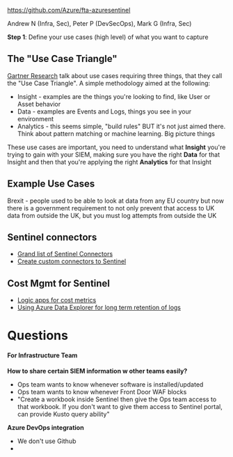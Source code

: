 
https://github.com/Azure/fta-azuresentinel

Andrew N (Infra, Sec), Peter P (DevSecOps), Mark G (Infra, Sec)

**Step 1**: Define your use cases (high level) of what you want to capture

## The "Use Case Triangle"

[Gartner Research](https://www.gartner.com/en/documents/3950486/how-to-build-security-use-cases-for-your-siem) talk about use cases requiring three things, that they call the "Use Case Triangle". A simple methodology aimed at the following:
- Insight - examples are the things you're looking to find, like User or Asset behavior
- Data - examples are Events and Logs, things you see in your environment
- Analytics - this seems simple, "build rules" BUT it's not just aimed there. Think about pattern matching or machine learning. Big picture things

These use cases are important, you need to understand what **Insight** you're trying to gain with your SIEM, making sure you have the right **Data** for that Insight and then that you're applying the right **Analytics** for that Insight

## Example Use Cases

Brexit - people used to be able to look at data from any EU country but now there is a government requirement to not only prevent that access to UK data from outside the UK, but you must log attempts from outside the UK

## Sentinel connectors

- [Grand list of Sentinel Connectors](https://techcommunity.microsoft.com/t5/azure-sentinel/azure-sentinel-the-connectors-grand-cef-syslog-direct-agent/ba-p/803891#:~:text=The%20Grand%20List%20%20%20Vendor%20%20,Sentinel%20built-in%20connector%20%2032%20more%20rows%20)
- [Create custom connectors to Sentinel](https://techcommunity.microsoft.com/t5/azure-sentinel/azure-sentinel-creating-custom-connectors/ba-p/864060)

## Cost Mgmt for Sentinel

- [Logic apps for cost metrics](https://techcommunity.microsoft.com/t5/azure-sentinel/ingestion-cost-alert-playbook/ba-p/2006003)
- [Using Azure Data Explorer for long term retention of logs](https://techcommunity.microsoft.com/t5/azure-sentinel/using-azure-data-explorer-for-long-term-retention-of-azure/ba-p/1883947)

# Questions

#### For Infrastructure Team

**How to share certain SIEM information w other teams easily?**
- Ops team wants to know whenever software is installed/updated
- Ops team wants to know whenever Front Door WAF blocks
- "Create a workbook inside Sentinel then give the Ops team access to that workbook. If you don't want to give them access to Sentinel portal, can provide Kusto query ability"

**Azure DevOps integration**
- We don't use Github
- 
